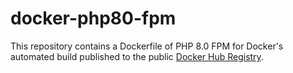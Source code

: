 docker-php80-fpm
================

This repository contains a Dockerfile of PHP 8.0 FPM for Docker's automated build published to the public [Docker Hub Registry](https://registry.hub.docker.com/).

